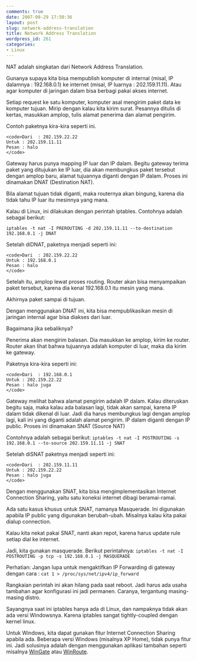 ```yaml
---
comments: true
date: 2007-08-29 17:50:36
layout: post
slug: network-address-translation
title: Network Address Translation
wordpress_id: 261
categories:
- Linux
---
```


NAT adalah singkatan dari Network Address Translation. 

Gunanya supaya kita bisa mempublish komputer di internal (misal, IP dalamnya : 192.168.0.1) 
ke internet (misal, IP luarnya : 202.159.11.11). 
Atau agar komputer di jaringan dalam bisa berbagi pakai akses internet.

Setiap request ke satu komputer, komputer asal mengirim paket data ke komputer tujuan. 
Mirip dengan kalau kita kirim surat. Pesannya ditulis di kertas, masukkan amplop, 
tulis alamat penerima dan alamat pengirim.

Contoh paketnya kira-kira seperti ini. 

    
    <code>Dari  : 202.159.22.22
    Untuk : 202.159.11.11
    Pesan : halo
    </code>



Gateway harus punya mapping IP luar dan IP dalam. 
Begitu gateway terima paket yang ditujukan ke IP luar, 
dia akan membungkus paket tersebut dengan amplop baru, alamat tujuannya diganti dengan IP dalam. 
Proses ini dinamakan DNAT (Destination NAT). 

Bila alamat tujuan tidak diganti, maka routernya akan bingung, karena dia tidak tahu IP luar itu mesinnya yang mana.

Kalau di Linux, ini dilakukan dengan perintah iptables. 
Contohnya adalah sebagai berikut: 

`iptables -t nat -I PREROUTING -d 202.159.11.11 --to-destination 192.168.0.1 -j DNAT`

Setelah diDNAT, paketnya menjadi seperti ini: 


    
    <code>Dari  : 202.159.22.22
    Untuk : 192.168.0.1
    Pesan : halo
    </code>



Setelah itu, amplop lewat proses routing. Router akan bisa menyampaikan paket tersebut, 
karena dia kenal 192.168.0.1 itu mesin yang mana.

Akhirnya paket sampai di tujuan. 

Dengan menggunakan DNAT ini, kita bisa mempublikasikan mesin di jaringan internal agar bisa diakses dari luar.

Bagaimana jika sebaliknya?

Penerima akan mengirim balasan. Dia masukkan ke amplop, kirim ke router. 
Router akan lihat bahwa tujuannya adalah komputer di luar, maka dia kirim ke gateway. 

Paketnya kira-kira seperti ini: 


    
    <code>Dari  : 192.168.0.1
    Untuk : 202.159.22.22
    Pesan : halo juga
    </code>



Gateway melihat bahwa alamat pengirim adalah IP dalam. 
Kalau diteruskan begitu saja, maka kalau ada balasan lagi, tidak akan sampai, 
karena IP dalam tidak dikenal di luar.
Jadi dia harus membungkus lagi dengan amplop lagi, kali ini yang diganti adalah alamat pengirim.
IP dalam diganti dengan IP public.
Proses ini dinamakan SNAT (Source NAT)

Contohnya adalah sebagai berikut: 
`iptables -t nat -I POSTROUTING -s 192.168.0.1 --to-source 202.159.11.11 -j SNAT`

Setelah diSNAT paketnya menjadi seperti ini: 

    
    <code>Dari  : 202.159.11.11
    Untuk : 202.159.22.22
    Pesan : halo juga
    </code>



Dengan menggunakan SNAT, kita bisa mengimplementasikan Internet Connection Sharing, 
yaitu satu koneksi internet dibagi beramai-ramai.

Ada satu kasus khusus untuk SNAT, namanya Masquerade. 
Ini digunakan apabila IP public yang digunakan berubah-ubah. 
Misalnya kalau kita pakai dialup connection. 

Kalau kita nekat pakai SNAT, nanti akan repot, karena harus update rule setiap dial ke internet.

Jadi, kita gunakan masquerade. 
Berikut perintahnya: 
`iptables -t nat -I POSTROUTING -p tcp -s 192.168.0.1 -j MASQUERADE`

Perhatian: Jangan lupa untuk mengaktifkan IP Forwarding di gateway dengan cara : 
`cat 1 > /proc/sys/net/ipv4/ip_forward `

Rangkaian perintah ini akan hilang pada saat reboot. 
Jadi harus ada usaha tambahan agar konfigurasi ini jadi permanen. 
Caranya, tergantung masing-masing distro. 

Sayangnya saat ini iptables hanya ada di Linux, dan nampaknya tidak akan ada versi Windowsnya. Karena iptables sangat tightly-coupled dengan kernel linux.

Untuk Windows, kita dapat gunakan fitur Internet Connection Sharing apabila ada. Beberapa versi Windows (misalnya XP Home), tidak punya fitur ini. Jadi solusinya adalah dengan menggunakan aplikasi tambahan seperti misalnya [WinGate](http://www.wingate.com/product-wingate.php) atau [WinRoute](http://www.kerio.com/kwf_home.html).
